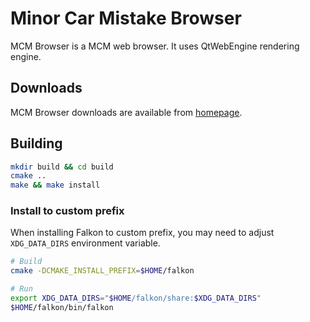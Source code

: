 # Minor Car Mistake Browser

MCM Browser is a MCM web browser. It uses QtWebEngine rendering engine.

## Downloads

MCM Browser downloads are available from [homepage](falkon.org).

## Building

```sh
mkdir build && cd build
cmake ..
make && make install
```

### Install to custom prefix

When installing Falkon to custom prefix, you may need to adjust `XDG_DATA_DIRS` environment variable.

```sh
# Build
cmake -DCMAKE_INSTALL_PREFIX=$HOME/falkon

# Run
export XDG_DATA_DIRS="$HOME/falkon/share:$XDG_DATA_DIRS"
$HOME/falkon/bin/falkon
```

